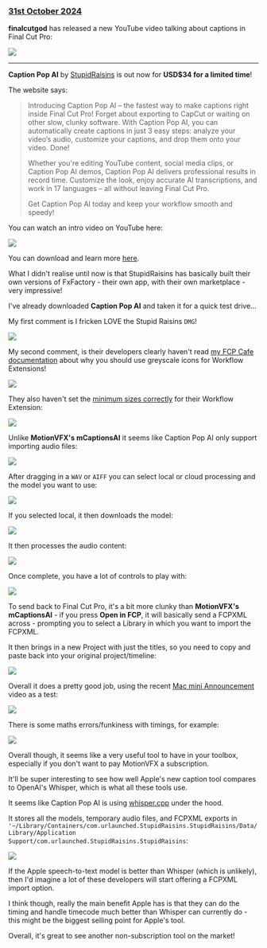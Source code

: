 ### [31st October 2024](/news/20241031)

**finalcutgod** has released a new YouTube video talking about captions in Final Cut Pro:

[![](/static/finalcutgod.jpg)](https://www.youtube.com/watch?v=agSSLzyqFYE)

---

**Caption Pop AI** by [StupidRaisins](https://stupidraisins.com) is out now for **USD$34 for a limited time**!

The website says:

> Introducing Caption Pop AI – the fastest way to make captions right inside Final Cut Pro! Forget about exporting to CapCut or waiting on other slow, clunky software. With Caption Pop AI, you can automatically create captions in just 3 easy steps: analyze your video’s audio, customize your captions, and drop them onto your video. Done!
>
> Whether you're editing YouTube content, social media clips, or Caption Pop AI demos, Caption Pop AI delivers professional results in record time. Customize the look, enjoy accurate AI transcriptions, and work in 17 languages – all without leaving Final Cut Pro.
>
> Get Caption Pop AI today and keep your workflow smooth and speedy!

You can watch an intro video on YouTube here:

[![](/static/caption-pop-ai.jpg)](https://www.youtube.com/watch?v=w1ICLKwWwdY)

You can download and learn more [here](https://stupidraisins.com/titles/caption-pop-ai/).

What I didn't realise until now is that StupidRaisins has basically built their own versions of FxFactory - their own app, with their own marketplace - very impressive!

I've already downloaded **Caption Pop AI** and taken it for a quick test drive...

My first comment is I fricken LOVE the Stupid Raisins `DMG`!

![](/static/stupid-raisins-dmg.jpeg)

My second comment, is their developers clearly haven't read [my FCP Cafe documentation](/developers/workflowextensions/#why-do-developers-make-workflow-extension-icons-greyscale) about why you should use greyscale icons for Workflow Extensions!

![](/static/caption-pop-workflow-extension.jpeg)

They also haven't set the [minimum sizes correctly](https://developer.apple.com/documentation/bundleresources/information_property_list/nsextension/proextensionattributes) for their Workflow Extension:

![](/static/caption-pop-workflow-extension-sizing.png)

Unlike **MotionVFX's mCaptionsAI** it seems like Caption Pop AI only support importing audio files:

![](/static/caption-pop-ai.png)

After dragging in a `WAV` or `AIFF` you can select local or cloud processing and the model you want to use:

![](/static/caption-pop-01.png)

If you selected local, it then downloads the model:

![](/static/caption-pop-02.png)

It then processes the audio content:

![](/static/caption-pop-03.png)

Once complete, you have a lot of controls to play with:

![](/static/caption-pop-04.png)

To send back to Final Cut Pro, it's a bit more clunky than **MotionVFX's mCaptionsAI** - if you press **Open in FCP**, it will basically send a FCPXML across - prompting you to select a Library in which you want to import the FCPXML.

It then brings in a new Project with just the titles, so you need to copy and paste back into your original project/timeline:

![](/static/caption-pop-05.png)

Overall it does a pretty good job, using the recent [Mac mini Announcement](https://www.youtube.com/watch?v=TtFm9n3NVzE) video as a test:

![](/static/caption-pop-06.png)

There is some maths errors/funkiness with timings, for example:

![](/static/caption-pop-07.png)

Overall though, it seems like a very useful tool to have in your toolbox, especially if you don't want to pay MotionVFX a subscription.

It'll be super interesting to see how well Apple's new caption tool compares to OpenAI's Whisper, which is what all these tools use.

It seems like Caption Pop AI is using [whisper.cpp](https://github.com/ggerganov/whisper.cpp) under the hood.

It stores all the models, temporary audio files, and FCPXML exports in `'~/Library/Containers/com.urlaunched.StupidRaisins.StupidRaisins/Data/Library/Application Support/com.urlaunched.StupidRaisins.StupidRaisins`:

![](/static/caption-pop-08.png)

If the Apple speech-to-text model is better than Whisper (which is unlikely), then I'd imagine a lot of these developers will start offering a FCPXML import option.

I think though, really the main benefit Apple has is that they can do the timing and handle timecode much better than Whisper can currently do - this might be the biggest selling point for Apple's tool.

Overall, it's great to see another non-subscription tool on the market!